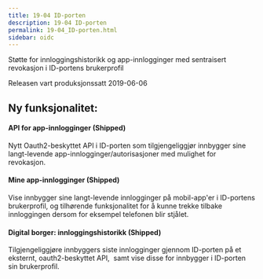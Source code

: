 ```yaml
---
title: 19-04 ID-porten
description: 19-04 ID-porten
permalink: 19-04_ID-porten.html
sidebar: oidc
---
```



Støtte for innloggingshistorikk og app-innlogginger med sentraisert revokasjon i ID-portens brukerprofil



Releasen vart produksjonssatt 2019-06-06

## Ny funksjonalitet:


#### API for app-innlogginger (Shipped)

Nytt Oauth2-beskyttet API i ID-porten som tilgjengeliggjør innbygger sine langt-levende app-innlogginger/autorisasjoner med mulighet for revokasjon.&nbsp;&nbsp;




#### Mine app-innlogginger (Shipped)

Vise innbygger sine langt-levende innlogginger på mobil-app'er i ID-portens brukerprofil, og tilhørende funksjonalitet for å kunne trekke tilbake innloggingen dersom for eksempel telefonen blir stjålet.




#### Digital borger: innloggingshistorikk (Shipped)

Tilgjengeliggjøre innbyggers siste innlogginger gjennom ID-porten på et eksternt, oauth2-beskyttet API,&nbsp; samt vise disse for innbygger i ID-porten sin brukerprofil.

